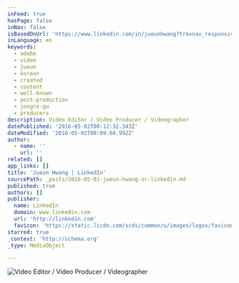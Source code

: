 ```yaml
---
inFeed: true
hasPage: false
inNav: false
isBasedOnUrl: 'https://www.linkedin.com/in/jueunhwang?trk=nav_responsive_tab_profile'
inLanguage: en
keywords:
  - adobe
  - video
  - jueun
  - korean
  - created
  - content
  - well-known
  - post-production
  - jongro-gu
  - producers
description: Video Editor / Video Producer / Videographer
datePublished: '2016-05-02T00:12:32.343Z'
dateModified: '2016-05-02T00:09:04.992Z'
author:
  - name: ''
    url: ''
related: []
app_links: []
title: 'Jueun Hwang | LinkedIn'
sourcePath: _posts/2016-05-01-jueun-hwang-or-linkedin.md
published: true
authors: []
publisher:
  name: LinkedIn
  domain: www.linkedin.com
  url: 'http://linkedin.com'
  favicon: 'https://static.licdn.com/scds/common/u/images/logos/favicons/v1/favicon.ico'
starred: true
_context: 'http://schema.org'
_type: MediaObject

---
```

![Video Editor / Video Producer / Videographer](https://the-grid-user-content.s3-us-west-2.amazonaws.com/29355ef1-e6ec-4159-a18e-c5c341f1132f.png)